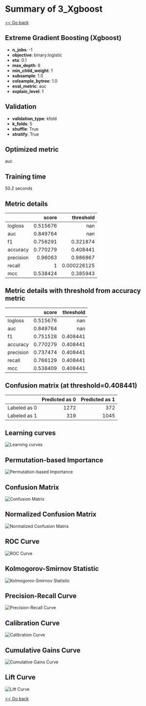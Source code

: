 # Summary of 3_Xgboost

[<< Go back](../README.md)


## Extreme Gradient Boosting (Xgboost)
- **n_jobs**: -1
- **objective**: binary:logistic
- **eta**: 0.1
- **max_depth**: 8
- **min_child_weight**: 1
- **subsample**: 1.0
- **colsample_bytree**: 1.0
- **eval_metric**: auc
- **explain_level**: 1

## Validation
 - **validation_type**: kfold
 - **k_folds**: 5
 - **shuffle**: True
 - **stratify**: True

## Optimized metric
auc

## Training time

50.2 seconds

## Metric details
|           |    score |     threshold |
|:----------|---------:|--------------:|
| logloss   | 0.515676 | nan           |
| auc       | 0.849764 | nan           |
| f1        | 0.756291 |   0.321874    |
| accuracy  | 0.770279 |   0.408441    |
| precision | 0.96063  |   0.986867    |
| recall    | 1        |   0.000226125 |
| mcc       | 0.538424 |   0.385943    |


## Metric details with threshold from accuracy metric
|           |    score |   threshold |
|:----------|---------:|------------:|
| logloss   | 0.515676 |  nan        |
| auc       | 0.849764 |  nan        |
| f1        | 0.751528 |    0.408441 |
| accuracy  | 0.770279 |    0.408441 |
| precision | 0.737474 |    0.408441 |
| recall    | 0.766129 |    0.408441 |
| mcc       | 0.538409 |    0.408441 |


## Confusion matrix (at threshold=0.408441)
|              |   Predicted as 0 |   Predicted as 1 |
|:-------------|-----------------:|-----------------:|
| Labeled as 0 |             1272 |              372 |
| Labeled as 1 |              319 |             1045 |

## Learning curves
![Learning curves](learning_curves.png)

## Permutation-based Importance
![Permutation-based Importance](permutation_importance.png)
## Confusion Matrix

![Confusion Matrix](confusion_matrix.png)


## Normalized Confusion Matrix

![Normalized Confusion Matrix](confusion_matrix_normalized.png)


## ROC Curve

![ROC Curve](roc_curve.png)


## Kolmogorov-Smirnov Statistic

![Kolmogorov-Smirnov Statistic](ks_statistic.png)


## Precision-Recall Curve

![Precision-Recall Curve](precision_recall_curve.png)


## Calibration Curve

![Calibration Curve](calibration_curve_curve.png)


## Cumulative Gains Curve

![Cumulative Gains Curve](cumulative_gains_curve.png)


## Lift Curve

![Lift Curve](lift_curve.png)



[<< Go back](../README.md)
